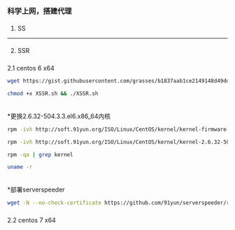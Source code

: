 ### 科学上网，搭建代理

####
1. SS

****

####
2. SSR

##### 
2.1 centos 6 x64  

```bash
wget https://gist.githubusercontent.com/grasses/b1837aab1ce2149148d49dd458b483d1/raw/f9ebfc3a02fad9a00df9ab84c6d00369a0f7c778/XSSR.sh```q
```
```bash
chmod +x XSSR.sh && ./XSSR.sh
```
###### 
*更换2.6.32-504.3.3.el6.x86_64内核  

```bash
rpm -ivh http://soft.91yun.org/ISO/Linux/CentOS/kernel/kernel-firmware-2.6.32-504.3.3.el6.noarch.rpm
```
```bash
rpm -ivh http://soft.91yun.org/ISO/Linux/CentOS/kernel/kernel-2.6.32-504.3.3.el6.x86_64.rpm --force
```
```bash
rpm -qa | grep kernel
```
```bash
uname -r
```
###### 
*部署serverspeeder
```bash
wget -N --no-check-certificate https://github.com/91yun/serverspeeder/raw/master/serverspeeder.sh && bash serverspeeder.sh
```

##### 
2.2 centos 7 x64  






